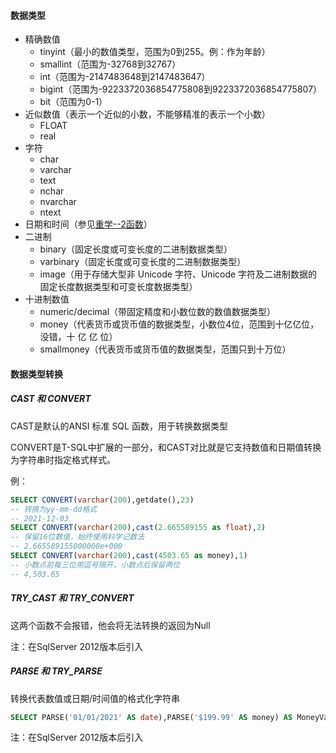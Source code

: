 #### 数据类型

* 精确数值
  * tinyint（最小的数值类型，范围为0到255。例：作为年龄）
  * smallint（范围为-32768到32767）
  * int（范围为-2147483648到2147483647）
  * bigint（范围为-9223372036854775808到9223372036854775807）
  * bit（范围为0-1）
* 近似数值（表示一个近似的小数，不能够精准的表示一个小数）
  * FLOAT
  * real
* 字符
  * char
  * varchar
  * text
  * nchar
  * nvarchar
  * ntext
* 日期和时间（参见[重学--2函数](../重学--2函数/日期和时间函数.md)）
* 二进制
  * binary（固定长度或可变长度的二进制数据类型）
  * varbinary（固定长度或可变长度的二进制数据类型）
  * image（用于存储大型非 Unicode 字符、Unicode 字符及二进制数据的固定长度数据类型和可变长度数据类型）
* 十进制数值
  * numeric/decimal（带固定精度和小数位数的数值数据类型）
  * money（代表货币或货币值的数据类型，小数位4位，范围到十亿亿位，没错，十 亿 亿 位）
  * smallmoney（代表货币或货币值的数据类型，范围只到十万位）

#### 数据类型转换

##### CAST 和 CONVERT

CAST是默认的ANSI 标准 SQL 函数，用于转换数据类型

CONVERT是T-SQL中扩展的一部分，和CAST对比就是它支持数值和日期值转换为字符串时指定格式样式。

例：

```sql
SELECT CONVERT(varchar(200),getdate(),23)
-- 转换为yy-mm-dd格式
-- 2021-12-03
SELECT CONVERT(varchar(200),cast(2.665589155 as float),2)
-- 保留16位数值，始终使用科学记数法
-- 2.665589155000000e+000
SELECT CONVERT(varchar(200),cast(4503.65 as money),1)
-- 小数点前每三位用逗号隔开，小数点后保留两位
-- 4,503.65
```

##### TRY_CAST 和 TRY_CONVERT 

这两个函数不会报错，他会将无法转换的返回为Null

注：在SqlServer 2012版本后引入

##### PARSE 和 TRY_PARSE

转换代表数值或日期/时间值的格式化字符串

```sql
SELECT PARSE('01/01/2021' AS date),PARSE('$199.99' AS money) AS MoneyValue
```

注：在SqlServer 2012版本后引入